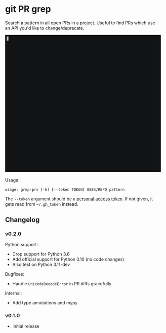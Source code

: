 # git PR grep

Search a pattern in all open PRs in a project. Useful to find PRs which use an API you'd like to change/deprecate.

![screencast](.github/screencast.gif)

Usage:

```
usage: grep-prs [-h] [--token TOKEN] USER/REPO pattern
```

The `--token` argument should be a [personal access token](https://docs.github.com/en/github/authenticating-to-github/creating-a-personal-access-token). If not given, it gets read from `~/.gh_token` instead.

## Changelog

### v0.2.0

Python support:

- Drop support for Python 3.6
- Add official support for Python 3.10 (no code changes)
- Also test on Python 3.11-dev

Bugfixes:

- Handle `UnicodeDecodeError` in PR diffs gracefully

Internal:

- Add type annotations and mypy

### v0.1.0

- Initial release
